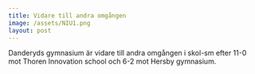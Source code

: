 ```yaml
---
title: Vidare till andra omgången
image: /assets/NIU1.png
layout: post
---
```

Danderyds gymnasium är vidare till andra omgången i skol-sm efter 11-0 mot Thoren Innovation school och 6-2 mot Hersby gymnasium.
